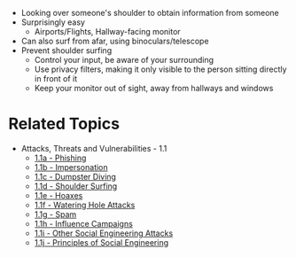 - Looking over someone's shoulder to obtain information from someone
- Surprisingly easy
	- Airports/Flights, Hallway-facing monitor
- Can also surf from afar, using binoculars/telescope
- Prevent shoulder surfing
	- Control your input, be aware of your surrounding
	- Use privacy filters, making it only visible to the person sitting directly in front of it
	- Keep your monitor out of sight, away from hallways and windows

# Related Topics
- Attacks, Threats and Vulnerabilities - 1.1
	-  [1.1a - Phishing](1.1a%20-%20Phishing.md) 
	-  [1.1b - Impersonation](1.1b%20-%20Impersonation.md) 
	-  [1.1c - Dumpster Diving](1.1c%20-%20Dumpster%20Diving.md)
	-  [1.1d - Shoulder Surfing](1.1d%20-%20Shoulder%20Surfing.md)
	- [1.1e - Hoaxes](1.1e%20-%20Hoaxes.md)
	- [1.1f - Watering Hole Attacks](1.1f%20-%20Watering%20Hole%20Attacks.md)
	- [1.1g - Spam](1.1g%20-%20Spam.md)
	- [1.1h - Influence Campaigns](1.1h%20-%20Influence%20Campaigns.md)
	- [1.1i - Other Social Engineering Attacks](1.1i%20-%20Other%20Social%20Engineering%20Attacks.md)
	- [1.1j - Principles of Social Engineering](1.1j%20-%20Principles%20of%20Social%20Engineering.md)